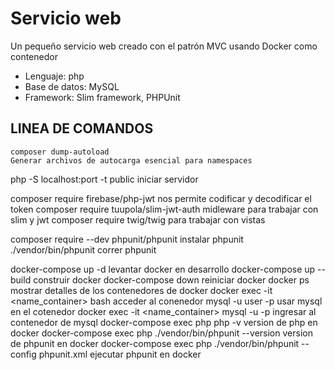 # Servicio web

Un pequeño servicio web creado con el patrón MVC usando Docker como contenedor
- Lenguaje: php
- Base de datos: MySQL
- Framework: Slim framework, PHPUnit 




## LINEA DE COMANDOS

```
composer dump-autoload                                              Generar archivos de autocarga esencial para namespaces
```

php -S localhost:port -t public                                     iniciar servidor

composer require firebase/php-jwt                                   nos permite codificar y decodificar el token
composer require tuupola/slim-jwt-auth                              midleware para trabajar con slim y jwt
composer require twig/twig                                          para trabajar con vistas

composer require --dev phpunit/phpunit                              instalar phpunit
./vendor/bin/phpunit                                                correr phpunit

docker-compose up -d                                               levantar docker en desarrollo
docker-compose up --build                                          construir docker
docker-compose down                                                reiniciar docker
docker ps                                                           mostrar detalles de los contenedores de docker
docker exec -it <name_container> bash                               acceder al conenedor
mysql -u user -p                                                    usar mysql en el cotenedor
docker exec -it <name_container> mysql -u <username> -p             ingresar al contenedor de mysql
docker-compose exec php php -v                                      version de php en docker
docker-compose exec php ./vendor/bin/phpunit --version              version de phpunit en docker
docker-compose exec php ./vendor/bin/phpunit --config phpunit.xml   ejecutar phpunit en docker
